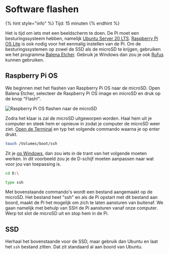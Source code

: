 # Software flashen

{% hint style="info" %}
Tijd: 15 minuten
{% endhint %}

Het is tijd om iets met een beeldscherm te doen. De Pi moet een besturingssysteem hebben, namelijk [Ubuntu Server 20 LTS](https://ubuntu.com/download/raspberry-pi). [Raspberry Pi OS Lite](https://downloads.raspberrypi.org/raspios\_lite\_armhf\_latest) is ook nodig voor het eenmalig instellen van de Pi. Om de besturingssystemen op zowel de SSD als de microSD te krijgen, gebruiken we het programma [Balena Etcher](https://www.balena.io/etcher/). Gebruik je Windows dan zou je ook [Rufus](https://github.com/pbatard/rufus/releases/download/v3.17/rufus-3.17.exe) kunnen gebruiken.

## Raspberry Pi OS

We beginnen met het flashen van Raspberry Pi OS naar de microSD. Open Balena Etcher, selecteer de Raspberry Pi OS image en microSD en druk op de knop "Flash!".

![Raspberry Pi OS flashen naar de microSD](../.gitbook/assets/screenshot-2020-10-31-at-12.20.41.png)

Zodra het klaar is zal de microSD uitgeworpen worden. Haal hem uit je computer en steek hem er opnieuw in zodat je computer de microSD weer ziet. [Open de Terminal](https://support.apple.com/nl-nl/guide/terminal/apd5265185d-f365-44cb-8b09-71a064a42125/mac) en typ het volgende commando waarna je op enter drukt.

```bash
touch /Volumes/boot/ssh
```

Zit je [op Windows](https://arjanlobbezoo.nl/windows-10-programma-administrator-mode-openen/), dan zou iets in de trant van het volgende moeten werken. In dit voorbeeld zou je de D-schijf moeten aanpassen naar wat voor jou van toepassing is.

```bash
cd D:\
```

```bash
type ssh
```

Met bovenstaande commando's wordt een bestand aangemaakt op de microSD. Het bestand heet "ssh" en als de Pi opstart met dit bestand aan boord, maakt de Pi het mogelijk om zich te laten aansturen van buitenaf. We gaan namelijk met behulp van SSH de Pi aansturen vanaf onze computer. Werp tot slot de microSD uit en stop hem in de Pi.

## SSD

Herhaal het bovenstaande voor de SSD, maar gebruik dan Ubuntu en laat het `ssh` bestand zitten. Dat zit standaard al aan boord van Ubuntu.